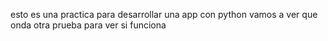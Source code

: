 esto es una practica para desarrollar una app con python
vamos a ver que onda
otra prueba para ver si funciona
